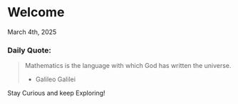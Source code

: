 # Welcome

March 4th, 2025

### Daily Quote:
> Mathematics is the language with which God has written the universe.
> 	- Galileo Galilei

Stay Curious and keep Exploring!

